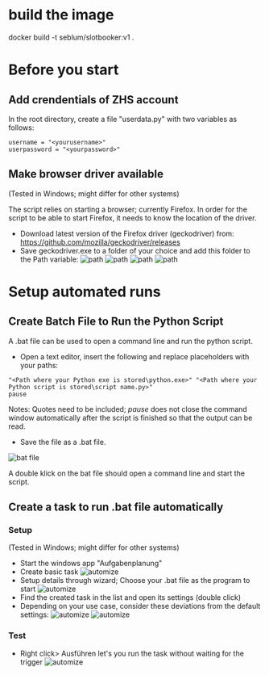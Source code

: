 
# build the image

docker build -t seblum/slotbooker:v1 .



# Before you start
## Add crendentials of ZHS account
In the root directory, create a file "userdata.py" with two variables as follows:
```
username = "<yourusername>"
userpassword = "<yourpassword>"
```
## Make browser driver available
(Tested in Windows; might differ for other systems)

The script relies on starting a browser; currently Firefox. In order for the script to be able to start Firefox, it needs to know the location of the driver.
- Download latest version of the Firefox driver (geckodriver) from: https://github.com/mozilla/geckodriver/releases
- Save geckodriver.exe to a folder of your choice and add this folder to the Path variable:
![path](readme_images/path1.png)
![path](readme_images/path2.png)
![path](readme_images/path3.png)
![path](readme_images/path4.png)


# Setup automated runs
## Create Batch File to Run the Python Script
A .bat file can be used to open a command line and run the python script.

- Open a text editor, insert the following and replace placeholders with your paths:
```
"<Path where your Python exe is stored\python.exe>" "<Path where your Python script is stored\script name.py>"
pause
```
Notes: Quotes need to be included; _pause_ does not close the command window automatically after the script is finished so that the output can be read.

- Save the file as a .bat file.

![bat file](readme_images/bat-file.png)

A double klick on the bat file should open a command line and start the script.

## Create a task to run .bat file automatically
### Setup
(Tested in Windows; might differ for other systems)
- Start the windows app "Aufgabenplanung"
- Create basic task
![automize](readme_images/automize1.png)
- Setup details through wizard; Choose your .bat file as the program to start
![automize](readme_images/automize2.png)
- Find the created task in the list and open its settings (double click)
- Depending on your use case, consider these deviations from the default settings:
![automize](readme_images/automize3.png)
![automize](readme_images/automize4.png)
### Test
- Right click> Ausführen let's you run the task without waiting for the trigger
![automize](readme_images/automize5.png)